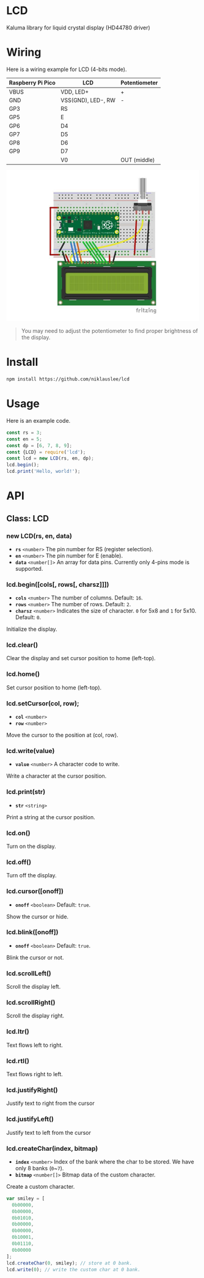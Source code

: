 # LCD

Kaluma library for liquid crystal display (HD44780 driver)

# Wiring

Here is a wiring example for LCD (4-bits mode).

| Raspberry Pi Pico | LCD                | Potentiometer |
| ----------------- | ------------------ | ------------- |
| VBUS              | VDD, LED+          | +             |
| GND               | VSS(GND), LED-, RW | -             |
| GP3               | RS                 |               |
| GP5               | E                  |               |
| GP6               | D4                 |               |
| GP7               | D5                 |               |
| GP8               | D6                 |               |
| GP9               | D7                 |               |
|                   | V0                 | OUT (middle)  |

![wiring](https://github.com/niklauslee/lcd/blob/main/images/wiring.jpg?raw=true)

> You may need to adjust the potentiometer to find proper brightness of the display.

# Install

```sh
npm install https://github.com/niklauslee/lcd
```

# Usage

Here is an example code.

```js
const rs = 3;
const en = 5;
const dp = [6, 7, 8, 9];
const {LCD} = require('lcd');
const lcd = new LCD(rs, en, dp);
lcd.begin();
lcd.print('Hello, world!');
```

# API

## Class: LCD

### new LCD(rs, en, data)

- **`rs`** `<number>` The pin number for RS (register selection).
- **`en`** `<number>` The pin number for E (enable).
- **`data`** `<number[]>` An array for data pins. Currently only 4-pins mode is supported.

### lcd.begin([cols[, rows[, charsz]]])

- **`cols`** `<number>` The number of columns. Default: `16`.
- **`rows`** `<number>` The number of rows. Default: `2`.
- **`charsz`** `<number>` Indicates the size of character. `0` for 5x8 and `1` for 5x10. Default: `0`.

Initialize the display.

### lcd.clear()

Clear the display and set cursor position to home (left-top).

### lcd.home()

Set cursor position to home (left-top).

### lcd.setCursor(col, row);

- **`col`** `<number>`
- **`row`** `<number>`

Move the cursor to the position at (col, row).

### lcd.write(value)

- **`value`** `<number>` A character code to write.

Write a character at the cursor position.

### lcd.print(str)

- **`str`** `<string>`

Print a string at the cursor position.

### lcd.on()

Turn on the display.

### lcd.off()

Turn off the display.

### lcd.cursor([onoff])

- **`onoff`** `<boolean>` Default: `true`.

Show the cursor or hide.

### lcd.blink([onoff])

- **`onoff`** `<boolean>` Default: `true`.

Blink the cursor or not.

### lcd.scrollLeft()

Scroll the display left.

### lcd.scrollRight()

Scroll the display right.

### lcd.ltr()

Text flows left to right.

### lcd.rtl()

Text flows right to left.

### lcd.justifyRight()

Justify text to right from the cursor

### lcd.justifyLeft()

Justify text to left from the cursor

### lcd.createChar(index, bitmap)

- **`index`** `<number>` Index of the bank where the char to be stored. We have only 8 banks (`0`~`7`). 
- **`bitmap`** `<number[]>` Bitmap data of the custom character.

Create a custom character.

```js
var smiley = [
  0b00000,
  0b00000,
  0b01010,
  0b00000,
  0b00000,
  0b10001,
  0b01110,
  0b00000
];
lcd.createChar(0, smiley); // store at 0 bank.
lcd.write(0); // write the custom char at 0 bank.
```